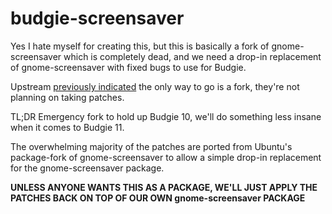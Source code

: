 budgie-screensaver
==================

Yes I hate myself for creating this, but this is basically a fork of gnome-screensaver
which is completely dead, and we need a drop-in replacement of gnome-screensaver
with fixed bugs to use for Budgie.

Upstream [previously indicated](https://mail.gnome.org/archives/desktop-devel-list/2016-July/msg00030.html) the only way to go is a fork, they're not
planning on taking patches.

TL;DR Emergency fork to hold up Budgie 10, we'll do something less insane when
it comes to Budgie 11.

The overwhelming majority of the patches are ported from Ubuntu's package-fork of
gnome-screensaver to allow a simple drop-in replacement for the gnome-screensaver
package.


**UNLESS ANYONE WANTS THIS AS A PACKAGE, WE'LL JUST APPLY THE PATCHES BACK ON
TOP OF OUR OWN gnome-screensaver PACKAGE**

